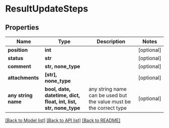 # ResultUpdateSteps


## Properties
Name | Type | Description | Notes
------------ | ------------- | ------------- | -------------
**position** | **int** |  | [optional] 
**status** | **str** |  | [optional] 
**comment** | **str, none_type** |  | [optional] 
**attachments** | **[str], none_type** |  | [optional] 
**any string name** | **bool, date, datetime, dict, float, int, list, str, none_type** | any string name can be used but the value must be the correct type | [optional]

[[Back to Model list]](../README.md#documentation-for-models) [[Back to API list]](../README.md#documentation-for-api-endpoints) [[Back to README]](../README.md)


